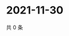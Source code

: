 # 2021-11-30

共 0 条

<!-- BEGIN WEIBO -->
<!-- 最后更新时间 Tue Nov 30 2021 21:00:45 GMT+0800 (China Standard Time) -->

<!-- END WEIBO -->
